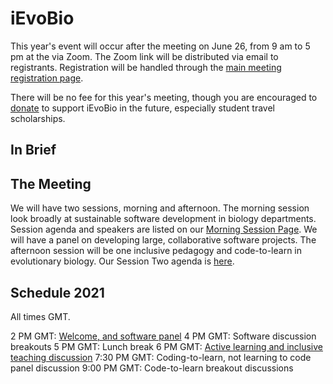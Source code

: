 # iEvoBio

This year's event will occur after the meeting on June 26, from 9 am to 5 pm at the via Zoom. The Zoom link will be distributed via email to registrants. Registration will be handled through the [main meeting registration page](https://www.evolutionmeetings.org/).

There will be no fee for this year's meeting, though you are encouraged to [donate](https://opencollective.com/ievobio) to support iEvoBio in the future, especially student travel scholarships.


## In Brief

## The Meeting

We will have two sessions, morning and afternoon. The morning session look broadly at sustainable software development in biology departments. Session agenda and speakers are listed on our [Morning Session Page](https://ievobio.github.io/2021iEvoBio/TentativeAMSchedule.html). We will have a panel on developing large, collaborative software projects.
The afternoon session will be one inclusive pedagogy and code-to-learn in evolutionary biology. Our Session Two agenda is [here](https://ievobio.github.io/2021iEvoBio/TentativePMSchedule.html).

## Schedule 2021

All times GMT.

2 PM GMT: [Welcome, and software panel](https://ievobio.github.io/2021iEvoBio/TentativeAMSchedule.html)
4 PM GMT: Software discussion breakouts
5 PM GMT: Lunch break
6 PM GMT: [Active learning and inclusive teaching discussion](https://ievobio.github.io/2021iEvoBio/TentativePMSchedule.html)
7:30 PM GMT: Coding-to-learn, not learning to code panel discussion
9:00 PM GMT: Code-to-learn breakout discussions
